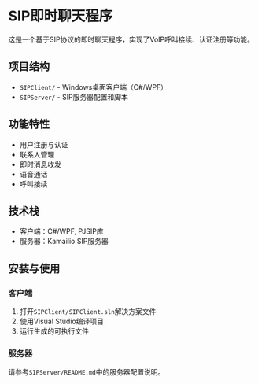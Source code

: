 # SIP即时聊天程序

这是一个基于SIP协议的即时聊天程序，实现了VoIP呼叫接续、认证注册等功能。

## 项目结构

- `SIPClient/` - Windows桌面客户端（C#/WPF）
- `SIPServer/` - SIP服务器配置和脚本

## 功能特性

- 用户注册与认证
- 联系人管理
- 即时消息收发
- 语音通话
- 呼叫接续

## 技术栈

- 客户端：C#/WPF, PJSIP库
- 服务器：Kamailio SIP服务器

## 安装与使用

### 客户端

1. 打开`SIPClient/SIPClient.sln`解决方案文件
2. 使用Visual Studio编译项目
3. 运行生成的可执行文件

### 服务器

请参考`SIPServer/README.md`中的服务器配置说明。